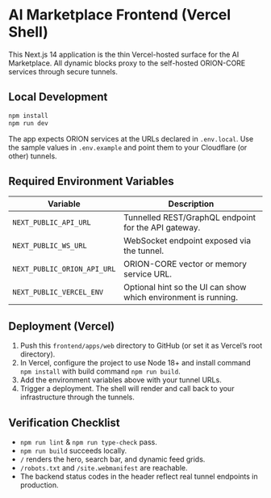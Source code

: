 # AI Marketplace Frontend (Vercel Shell)

This Next.js 14 application is the thin Vercel-hosted surface for the AI Marketplace. All dynamic blocks proxy to the self-hosted ORION-CORE services through secure tunnels.

## Local Development

```bash
npm install
npm run dev
```

The app expects ORION services at the URLs declared in `.env.local`. Use the sample values in `.env.example` and point them to your Cloudflare (or other) tunnels.

## Required Environment Variables

| Variable | Description |
| --- | --- |
| `NEXT_PUBLIC_API_URL` | Tunnelled REST/GraphQL endpoint for the API gateway. |
| `NEXT_PUBLIC_WS_URL` | WebSocket endpoint exposed via the tunnel. |
| `NEXT_PUBLIC_ORION_API_URL` | ORION-CORE vector or memory service URL. |
| `NEXT_PUBLIC_VERCEL_ENV` | Optional hint so the UI can show which environment is running. |

## Deployment (Vercel)

1. Push this `frontend/apps/web` directory to GitHub (or set it as Vercel’s root directory).
2. In Vercel, configure the project to use Node 18+ and install command `npm install` with build command `npm run build`.
3. Add the environment variables above with your tunnel URLs.
4. Trigger a deployment. The shell will render and call back to your infrastructure through the tunnels.

## Verification Checklist

- `npm run lint` & `npm run type-check` pass.
- `npm run build` succeeds locally.
- `/` renders the hero, search bar, and dynamic feed grids.
- `/robots.txt` and `/site.webmanifest` are reachable.
- The backend status codes in the header reflect real tunnel endpoints in production.
